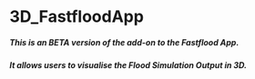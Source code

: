 # 3D_FastfloodApp

##### This is an BETA version of the add-on to the Fastflood App.

##### It allows users to visualise the Flood Simulation Output in 3D.
